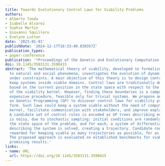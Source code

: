 ```yaml
---
title: Towards Evolutionary Control Laws for Viability Problems
authors:
- Alberto Tonda
- Isabelle Alvarez
- Sophie Martin
- Giovanni Squillero
- Evelyne Lutton
date: '2023-01-01'
publishDate: '2024-12-17T18:33:40.830357Z'
publication_types:
- paper-conference
publication: '*Proceedings of the Genetic and Evolutionary Computation Conference*'
doi: 10.1145/3583131.3590415
abstract: 'The mathematical theory of viability, developed to formalize problems related
  to natural and social phenomena, investigates the evolution of dynamical systems
  under constraints. A main objective of this theory is to design control laws to
  keep systems inside viable domains. Control laws are traditionally defined as rules,
  based on the current position in the state space with respect to the boundaries
  of the viability kernel. However, finding these boundaries is a computationally
  expensive procedure, feasible only for trivial systems. We propose an approach based
  on Genetic Programming (GP) to discover control laws for viability problems in analytic
  form. Such laws could keep a system viable without the need of computing its viability
  kernel, facilitate communication with stakeholders, and improve explainability.
  A candidate set of control rules is encoded as GP trees describing equations. Evaluation
  is noisy, due to stochastic sampling: initial conditions are randomly drawn from
  the state space of the problem, and for each, a system of differential equations
  describing the system is solved, creating a trajectory. Candidate control laws are
  rewarded for keeping viable as many trajectories as possible, for as long as possible.
  The proposed approach is evaluated on established benchmarks for viability and delivers
  promising results.'
links:
- name: URL
  url: https://doi.org/10.1145/3583131.3590415
---
```

